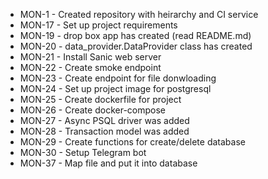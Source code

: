 * MON-1  - Created repository with heirarchy and CI service
* MON-17 - Set up project requirements
* MON-19 - drop box app has created (read README.md)
* MON-20 - data_provider.DataProvider class has created
* MON-21 - Install Sanic web server
* MON-22 - Create smoke endpoint
* MON-23 - Create endpoint for file donwloading
* MON-24 - Set up project image for postgresql
* MON-25 - Create dockerfile for project
* MON-26 - Create docker-compose
* MON-27 - Async PSQL driver was added
* MON-28 - Transaction model was added
* MON-29 - Create functions for create/delete database
* MON-30 - Setup Telegram bot
* MON-37 - Map file and put it into database
